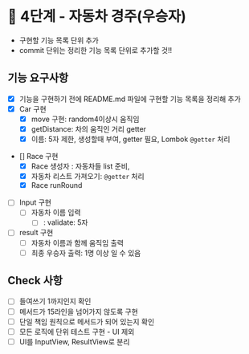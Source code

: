 # 🚀 4단계 - 자동차 경주(우승자)

- 구현할 기능 목록 단위 추가
- commit 단위는 정리한 기능 목록 단위로 추가할 것!!

## 기능 요구사항
- [x] 기능을 구현하기 전에 README.md 파일에 구현할 기능 목록을 정리해 추가
- [x] Car 구현
  - [x] move 구현: random4이상시 움직임
  - [x] getDistance: 차의 움직인 거리 getter
  - [x] 이름: 5자 제한, 생성할때 부여, getter 필요, Lombok  `@getter` 처리
- [] Race 구현
  - [x] Race 생성자 : 자동차들 list 준비, 
  - [x] 자동차 리스트 가져오기: `@getter` 처리
  - [x] Race runRound

- [ ] Input 구현
  - [ ] 자동차 이름 입력
    - [ ] : validate: 5자

- [ ] result 구현
  - [ ] 자동차 이름과 함께 움직임 출력
  - [ ] 최종 우승자 출력: 1명 이상 일 수 있음

## Check 사항
- [ ] 들여쓰기 1까지인지 확인
- [ ] 메서드가 15라인을 넘어가지 않도록 구현
- [ ] 단일 책임 원칙으로 메서드가 되어 있는지 확인
- [ ] 모든 로직에 단위 테스트 구현 - UI 제외
- [ ] UI를 InputView, ResultView로 분리